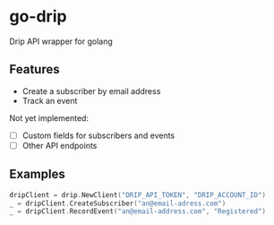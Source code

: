 # go-drip
Drip API wrapper for golang

## Features

- Create a subscriber by email address
- Track an event

Not yet implemented:

- [ ] Custom fields for subscribers and events
- [ ] Other API endpoints

## Examples

```go
dripClient = drip.NewClient("DRIP_API_TOKEN", "DRIP_ACCOUNT_ID")
_ = dripClient.CreateSubscriber("an@email-adress.com")
_ = dripClient.RecordEvent("an@email-address.com", "Registered")
```
